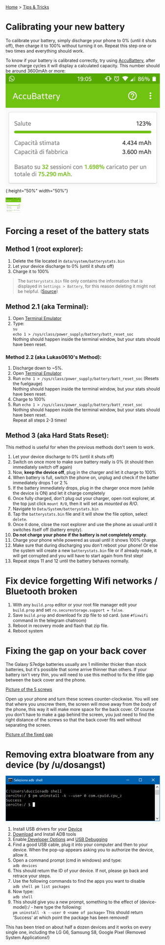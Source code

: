 [Home](/index.md)   >   [Tips & Tricks](/statsreset.md)

# Calibrating your new battery
To calibrate your battery, simply discharge your phone to 0% (until it shuts off), then charge it to 100% without turning it on.
Repeat this step one or two times and everything should work.

To know if your battery is calibrated correctly, try using [AccuBattery](https://play.google.com/store/apps/details?id=com.digibites.accubattery), after some charge cycles it will display a calculated capacity. This number should be around 3600mAh or more: <br/>
![accuBattery screenshot](/img/accubattery.jpg){:height="50%" width="50%"}

<img src="/img/accubattery.jpg" height="50" width="50"/>

# Forcing a reset of the battery stats
## Method 1 (root explorer):
1. Delete the file located in `data/system/batterystats.bin` <br/>
2. Let your device discharge to 0% (until it shuts off)
3. Charge it to 100%

> The `batterystats.bin` file only contains the information that is displayed in `Settings > Battery`, for this reason deleting it might not be helpful. ([Source](https://www.xda-developers.com/google-engineer-debunks-myth-wiping-battery-stats-does-not-improve-battery-life/))

## Method 2.1 (aka Terminal):
1. Open [Terminal Emulator](https://play.google.com/store/apps/details?id=jackpal.androidterm&hl=en)
2. Type: <br/>
  `su` <br/>
  `echo 1 > /sys/class/power_supply/battery/batt_reset_soc` <br/>
  Nothing should happen inside the terminal window, but your stats should have been reset.

### Method 2.2 (aka Lukas0610's Method):
1. Discharge down to ~5%.
2. Open [Terminal Emulator](https://play.google.com/store/apps/details?id=jackpal.androidterm&hl=en)
3. Run `echo 1 > /sys/class/power_supply/battery/batt_reset_soc` (Resets the fuelgauge) <br/>
        Nothing should happen inside the terminal window, but your stats should have been reset.
4. Charge to 100%
5. Run `echo 1 > /sys/class/power_supply/battery/batt_reset_soc` <br/>
        Nothing should happen inside the terminal window, but your stats should have been reset. <br/>
Repeat all steps 2-3 times!

## Method 3 (aka Hard Stats Reset):
This method is useful for when the previous methods don't seem to work.
1. Let your device discharge to 0% (until it shuts off)
2. Switch on once more to make sure battery really is 0% (it should then immediately switch off again)
3. Now, **keep the device off**, plug in the charger and let it charge to 100%
4. When battery is full, switch the phone on, unplug and check if the batter immediately drops 1 or 2 %
5. If the battery immediately drops, plug in the charger once more (while the device is ON) and let it charge completely
6. Once fully charged, don't plug out your charger, open root explorer, at the top just click `mount R/O`, then it will set as _mounted as R/O_.
7. Navigate to `Data/System/batterystats.bin`
8. Tap the `batterystats.bin` file and it will show the file option, select `delete`.
9. Once it done, close the root explorer and use the phone as usual until it switches itself off (battery empty).
10. **Do not charge your phone if the battery is not completely empty**.
11. Charge your phone while powered as usual until it shows 100% charge.
12. Make sure that during discharging you don't reboot your phone! Or else the system will create a new `batterystats.bin` file or if already made, it will get corrupted and you will have to start again from first step!
13. Repeat steps 11 and 12 until the battery behaves normally.

# Fix device forgetting Wifi networks / Bluetooth broken

1. With any `build.prop` editor or your root file manager edit your `build.prop` and set `ro.securestorage.support = false`.
2. Save `build.prop` and download fix zip file to sd card. (use `#fixwifi` command in the telegram chatroom)
3. Reboot in recovery mode and flash that zip file.
4. Reboot system

# Fixing the gap on your back cover

The Galaxy S7edge batteries usually are 1 millimiter thicker than stock batteries, but it's possible that some arrive thinner than others. If your battery isn't very thin, you will need to use this method to fix the little gap between the back cover and the phone.

[Picture of the 5 screws](https://i.imgur.com/cB60Lku.jpg)

Open up your phone and turn these screws counter-clockwise. You will see that where you unscrew them, the screen will move away from the body of the phone, this way it will make more space for the back cover. Of course you don't have to make a gap behind the screen, you just need to find the right distance of the screws so that the back cover fits well without separating the screen.

[Picture of the fixed gap](https://i.imgur.com/2RzlxEv.jpg)

# Removing extra bloatware from any device (by /u/dosangst)

![cmd screenshot](/image.png)
1. Install USB drivers for your [Device](https://developer.android.com/studio/run/oem-usb.html)
2. [Download](http://lifehacker.com/the-easiest-way-to-install-androids-adb-and-fastboot-to-1586992378) and Install ADB tools
3. Enable[ Developer Options](http://wccftech.com/enable-developer-options-android-nougat/) and [USB Debugging](https://technosamigos.com/enable-usb-debugging-on-android-nougat-phones/)
4. Find a good USB cable, plug it into your computer and then to your device. When the pop-up appears asking you to authorize the device, allow it. 
5. Open a command prompt (cmd in windows) and type: <br/>
        `adb devices`
6. This should return the ID of your device. If not, please go back and retrace your steps.
7.  Use the following commands to find the apps you want to disable <br/>
        `adb shell pm list packages`
8. Now type: <br/>
        `adb shell`
9. This should give you a new prompt, something to the effect of (device-model):/ - here type the following:  <br/>
        `pm uninstall -k --user 0 <name of package>`
This should return 'Success' at which point the package has been removed! <br/>

This has been tried on about half a dozen devices and it works on every single one, including the LG G6, Samsung S8, Google Pixel (Removed System Applications!)
